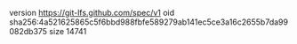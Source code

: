 version https://git-lfs.github.com/spec/v1
oid sha256:4a521625865c5f6bbd988fbfe589279ab141ec5ce3a16c2655b7da99082db375
size 14741
